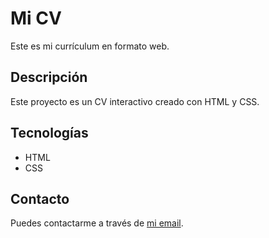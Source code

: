 # Mi CV

Este es mi currículum en formato web.

## Descripción

Este proyecto es un CV interactivo creado con HTML y CSS.

## Tecnologías

- HTML
- CSS

## Contacto

Puedes contactarme a través de [mi email](jedi.viera@gmail.com).
